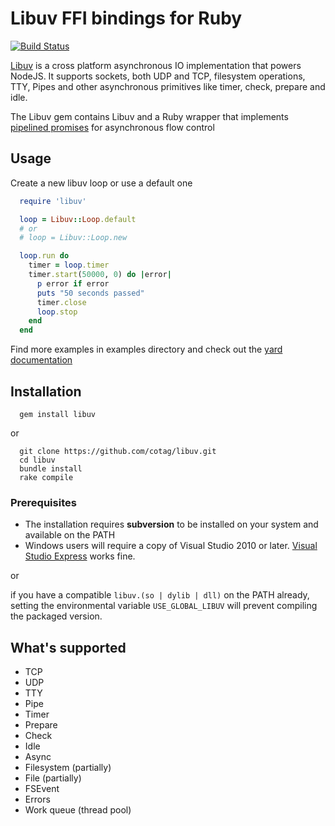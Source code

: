 # Libuv FFI bindings for Ruby

[![Build Status](https://travis-ci.org/cotag/libuv.png?branch=master)](https://travis-ci.org/cotag/libuv)

[Libuv](https://github.com/joyent/libuv) is a cross platform asynchronous IO implementation that powers NodeJS. It supports sockets, both UDP and TCP, filesystem operations, TTY, Pipes and other asynchronous primitives like timer, check, prepare and idle.

The Libuv gem contains Libuv and a Ruby wrapper that implements [pipelined promises](http://en.wikipedia.org/wiki/Futures_and_promises#Promise_pipelining) for asynchronous flow control

## Usage

Create a new libuv loop or use a default one

```ruby
  require 'libuv'

  loop = Libuv::Loop.default
  # or
  # loop = Libuv::Loop.new

  loop.run do
    timer = loop.timer
    timer.start(50000, 0) do |error|
      p error if error
      puts "50 seconds passed"
      timer.close
      loop.stop
    end
  end
```

Find more examples in examples directory and check out the [yard documentation](http://rubydoc.info/gems/libuv/Libuv/Loop)


## Installation

```Shell
  gem install libuv
```

or

```shell
  git clone https://github.com/cotag/libuv.git
  cd libuv
  bundle install
  rake compile
```

### Prerequisites

* The installation requires __subversion__ to be installed on your system and available on the PATH
* Windows users will require a copy of Visual Studio 2010 or later. [Visual Studio Express](http://www.microsoft.com/visualstudio/eng/products/visual-studio-express-products) works fine.

or

if you have a compatible `libuv.(so | dylib | dll)` on the PATH already, setting the environmental variable `USE_GLOBAL_LIBUV` will prevent compiling the packaged version.


## What's supported

* TCP
* UDP
* TTY
* Pipe
* Timer
* Prepare
* Check
* Idle
* Async
* Filesystem (partially)
* File (partially)
* FSEvent
* Errors
* Work queue (thread pool)


